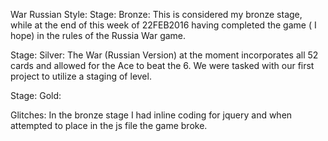 War Russian Style:
Stage: Bronze:
    This is considered my bronze stage, while at the end of this week of 22FEB2016 having completed the game ( I hope) in the rules of the Russia War game.





Stage: Silver:
  The War (Russian Version) at the moment incorporates all 52 cards and allowed for the Ace to beat the 6.  We were tasked with our first project to utilize a staging of level.  


Stage: Gold:



Glitches: In the bronze stage I had inline coding for jquery and when attempted to place in the js file the game broke.
